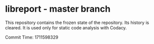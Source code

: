 # libreport - master branch

This repository contains the frozen state of the repository.
Its history is cleared. It is used only for static code
analysis with Codacy.

Commit Time: 1711598329